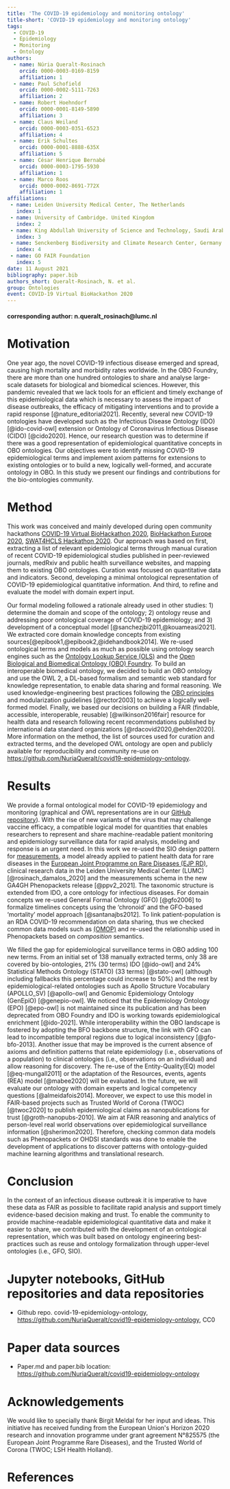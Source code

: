 ```yaml
---
title: 'The COVID-19 epidemiology and monitoring ontology'
title-short: 'COVID-19 epidemiology and monitoring ontology'
tags:
  - COVID-19
  - Epidemiology
  - Monitoring
  - Ontology
authors:
  - name: Núria Queralt-Rosinach
    orcid: 0000-0003-0169-8159
    affiliation: 1
  - name: Paul Schofield
    orcid: 0000-0002-5111-7263
    affiliation: 2
  - name: Robert Hoehndorf
    orcid: 0000-0001-8149-5890
    affiliation: 3
  - name: Claus Weiland
    orcid: 0000-0003-0351-6523
    affiliation: 4   
  - name: Erik Schultes
    orcid: 0000-0001-8888-635X
    affiliation: 5
  - name: César Henrique Bernabé
    orcid: 0000-0003-1795-5930
    affiliation: 1
  - name: Marco Roos
    orcid: 0000-0002-8691-772X
    affiliation: 1        
affiliations:
 - name: Leiden University Medical Center, The Netherlands
   index: 1
 - name: University of Cambridge. United Kingdom
   index: 2
 - name: King Abdullah University of Science and Technology, Saudi Arabia
   index: 3
 - name: Senckenberg Biodiversity and Climate Research Center, Germany
   index: 4
 - name: GO FAIR Foundation
   index: 5
date: 11 August 2021
bibliography: paper.bib
authors_short: Queralt-Rosinach, N. et al. 
group: Ontologies
event: COVID-19 Virtual BioHackathon 2020
---
```


#### corresponding author: n.queralt_rosinach\@lumc.nl

# Motivation

One year ago, the novel COVID-19 infectious disease emerged and spread, causing high mortality and morbidity rates worldwide. In the OBO Foundry, there are more than one hundred ontologies to share and analyse large-scale datasets for biological and biomedical sciences. However, this pandemic revealed that we lack tools for an efficient and timely exchange of this epidemiological data which is necessary to assess the impact of disease outbreaks, the efficacy of mitigating interventions and to provide a rapid response [@nature_editorial2021]. Recently, several new COVID-19 ontologies have developed such as the Infectious Disease Ontology (IDO) [@ido-covid-owl] extension or Ontology of Coronavirus Infectious Disease (CIDO) [@cido2020]. Hence, our research question was to determine if there was a good representation of epidemiological quantitative concepts in OBO ontologies. Our objectives were to identify missing COVID-19 epidemiological terms and implement axiom patterns for extensions to existing ontologies or to build a new, logically well-formed, and accurate ontology in OBO. In this study we present our findings and contributions for the bio-ontologies community. 

# Method

This work was conceived and mainly developed during open community hackathons [COVID-19 Virtual BioHackathon 2020](https://github.com/virtual-biohackathons/covid-19-bh20/), [BioHackathon Europe 2020](https://github.com/elixir-europe/BioHackathon-projects-2020/tree/master/projects/30), [SWAT4HCLS Hackathon 2020](https://swat4hcls.wiki.opencura.com/wiki/Main_Page#Title:_Adding_logical_structure_to_the_COVID-19_epidemiology_ontology). Our approach was based on first, extracting a list of relevant epidemiological terms through manual curation of recent COVID-19 epidemiological studies published in peer-reviewed journals, medRxiv and public health surveillance websites, and mapping them to existing OBO ontologies. Curation was focused on quantitative data and indicators. Second, developing a minimal ontological representation of COVID-19 epidemiological quantitative information. And third, to refine and evaluate the model with domain expert input. 

Our formal modeling followed a rationale already used in other studies: 1) determine the domain and scope of the ontology; 2) ontology reuse and addressing poor ontological coverage of COVID-19 epidemiology; and 3) development of a conceptual model [@sanchezjbi2011,@kouameasi2021]. We extracted core domain knowledge concepts from existing sources[@epibook1,@epibook2,@idehandbook2014]. We re-used ontological terms and models as much as possible using ontology search engines such as the [Ontology Lookup Service (OLS)](https://www.ebi.ac.uk/ols/index) and the [Open Biological and Biomedical Ontology (OBO) Foundry](http://www.obofoundry.org/). To build an interoperable biomedical ontology, we decided to build an OBO ontology and use the OWL 2, a DL-based formalism and semantic web standard for knowledge representation, to enable data sharing and formal reasoning. We used knowledge-engineering best practices following the [OBO principles](http://www.obofoundry.org/principles/fp-000-summary.html) and modularization guidelines [@rector2003] to achieve a logically well-formed model. Finally, we based our decisions on building a FAIR (findable, accessible, interoperable, reusable) [@wilkinson2016fair] resource for health data and research following recent recommendations published by international data standard organizations [@rdacovid2020,@ehden2020]. More information on the method, the list of sources used for curation and extracted terms, and the developed OWL ontology are open and publicly available for reproducibility and community re-use on https://github.com/NuriaQueralt/covid19-epidemiology-ontology.

# Results

We provide a formal ontological model for COVID-19 epidemiology and monitoring (graphical and OWL representations are in our [GitHub repository](https://github.com/NuriaQueralt/covid19-epidemiology-ontology)). With the rise of new variants of the virus that may challenge vaccine efficacy, a compatible logical model for quantities that enables researchers to represent and share machine-readable patient monitoring and epidemiology surveillance data for rapid analysis, modeling and response is an urgent need. In this work we re-used the SIO design pattern for [measurements](https://github.com/MaastrichtU-IDS/semanticscience/wiki/DP-Measurements), a model already applied to patient health data for rare diseases in the [European Joint Programme on Rare Diseases (EJP RD)](https://www.ejprarediseases.org/), clinical research data in the Leiden University Medical Center (LUMC) [@rosinach_damalos_2020] and the measurements schema in the new GA4GH Phenopackets release [@ppv2_2021]. The taxonomic structure is extended from IDO, a core ontology for infectious diseases. For domain concepts we re-used General Formal Ontology (GFO) [@gfo2006] to formalize timelines concepts using the ‘chronoid’ and the GFO-based ‘mortality’ model approach [@santanajbs2012]. To link patient-population is an RDA COVID-19 recommendation on data sharing, thus we checked common data models such as [(OMOP)](https://www.ohdsi.org/data-standardization/the-common-data-model/) and re-used the relationship used in Phenopackets based on *composition* semantics.

We filled the gap for epidemiological surveillance terms in OBO adding 100 new terms. From an initial set of 138 manually extracted terms, only 38 are covered by bio-ontologies, 21% (30 terms) IDO [@ido-owl] and 24% Statistical Methods Ontology (STATO) (33 terms) [@stato-owl] (although including fallbacks this percentage could increase to 50%) and the rest by epidemiological-related ontologies such as Apollo Structure Vocabulary (APOLLO_SV) [@apollo-owl] and Genomic Epidemiology Ontology (GenEpiO) [@genepio-owl]. We noticed that the Epidemiology Ontology (EPO) [@epo-owl] is not maintained since its publication and has been deprecated from OBO Foundry and IDO is working towards epidemiological enrichment [@ido-2021]. While interoperability within the OBO landscape is fostered by adopting the BFO backbone structure, the link with GFO can lead to incompatible temporal regions  due to logical inconsistency [@gfo-bfo-2013]. Another issue that may be improved is the current absence of axioms and definition patterns that relate epidemiology (i.e., observations of a population) to clinical ontologies (i.e., observations on an individual) and allow reasoning for discovery. The re-use of the Entity-Quality(EQ) model [@eq-mungall2011] or the adaptation of the Resources, events, agents (REA) model [@mabee2020] will be evaluated. In the future, we will evaluate our ontology with domain experts and logical competency questions [@almeidafois2014]. Moreover, we expect to use this model in FAIR-based projects such as Trusted World of Corona (TWOC) [@twoc2020] to publish epidemiological claims as nanopublications for trust [@groth-nanopubs-2010]. We aim at FAIR reasoning and analytics of person-level real world observations over epidemiological surveillance information [@sherimon2020]. Therefore, checking common data models such as Phenopackets or OHDSI standards was done to enable the development of applications to discover patterns with ontology-guided machine learning algorithms and translational research.

# Conclusion

In the context of an infectious disease outbreak it is imperative to have these data as FAIR as possible to facilitate rapid analysis and support timely evidence-based decision making and trust. To enable the community to provide machine-readable epidemiological quantitative data and make it easier to share, we contributed with the development of an ontological representation, which was built based on ontology engineering best-practices such as reuse and ontology formalization through upper-level ontologies (i.e., GFO, SIO).

# Jupyter notebooks, GitHub repositories and data repositories

* Github repo. covid-19-epidemiology-ontology, https://github.com/NuriaQueralt/covid19-epidemiology-ontology, CC0

# Paper data sources

* Paper.md and paper.bib location: 
https://github.com/NuriaQueralt/covid19-epidemiology-ontology

# Acknowledgements

We would like to specially thank Birgit Meldal for her input and ideas. This initiative has received funding from the European Union's Horizon 2020 research and innovation programme under grant agreement N°825575 (the European Joint Programme Rare Diseases), and the Trusted World of Corona (TWOC; LSH Health Holland).

# References


